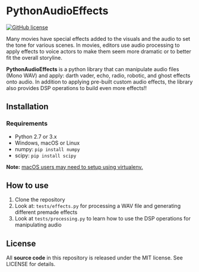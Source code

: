 # PythonAudioEffects

[![GitHub license](https://img.shields.io/badge/license-MIT-blue.svg)](https://raw.githubusercontent.com/nextseto/PythonAudioEffects/master/LICENSE)

Many movies have special effects added to the visuals and the audio to set the tone for various scenes. In movies, editors use audio processing to apply effects to voice actors to make them seem more dramatic or to better fit the overall storyline. 

**PythonAudioEffects** is a python library that can manipulate audio files (Mono WAV) and apply: darth vader, echo, radio, robotic, and ghost effects onto audio. In addition to applying pre-built custom audio effects, the library also provides DSP operations to build even more effects!!

## Installation

### Requirements

  * Python 2.7 or 3.x
  * Windows, macOS or Linux
  * numpy: `pip install numpy`
  * scipy: `pip install scipy`

**Note:** [macOS users may need to setup using virtualenv.](https://gist.github.com/pandafulmanda/730a9355e088a9970b18275cb9eadef3)

## How to use

1. Clone the repository
2. Look at: `tests/effects.py` for processing a WAV file and generating different premade effects
3. Look at `tests/processing.py` to learn how to use the DSP operations for manipulating audio


## License

All **source code** in this repository is released under the MIT license. See LICENSE for details.

